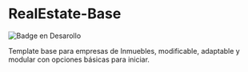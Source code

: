 # RealEstate-Base
 ![Badge en Desarollo](https://img.shields.io/badge/STATUS-EN%20DESAROLLO-green)
 
 Template base para empresas de Inmuebles, modificable, adaptable y modular con opciones básicas para iniciar.
